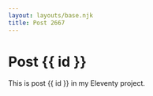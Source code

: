 ```yaml
---
layout: layouts/base.njk
title: Post 2667
---
```


# Post {{ id }}

This is post {{ id }} in my Eleventy project.
